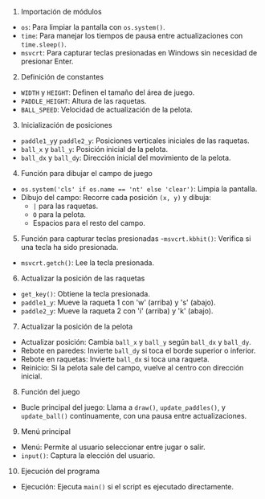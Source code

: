  1. Importación de módulos
- `os`: Para limpiar la pantalla con `os.system()`.
- `time`: Para manejar los tiempos de pausa entre actualizaciones con `time.sleep()`.
- `msvcrt`: Para capturar teclas presionadas en Windows sin necesidad de presionar Enter.

 2. Definición de constantes
- `WIDTH` y `HEIGHT`: Definen el tamaño del área de juego.
- `PADDLE_HEIGHT`: Altura de las raquetas.
- `BALL_SPEED`: Velocidad de actualización de la pelota.

3. Inicialización de posiciones
- `paddle1_y`y `paddle2_y`: Posiciones verticales iniciales de las raquetas.
- `ball_x` y `ball_y`: Posición inicial de la pelota.
- `ball_dx` y `ball_dy`: Dirección inicial del movimiento de la pelota.

4. Función para dibujar el campo de juego
- `os.system('cls' if os.name == 'nt' else 'clear')`: Limpia la pantalla.
- Dibujo del campo: Recorre cada posición `(x, y)` y dibuja:
  - `|` para las raquetas.
  - `O` para la pelota.
  - Espacios para el resto del campo.

5. Función para capturar teclas presionadas
-`msvcrt.kbhit()`: Verifica si una tecla ha sido presionada.
- `msvcrt.getch()`: Lee la tecla presionada.

6. Actualizar la posición de las raquetas
- `get_key()`: Obtiene la tecla presionada.
- `paddle1_y`: Mueve la raqueta 1 con 'w' (arriba) y 's' (abajo).
- `paddle2_y`: Mueve la raqueta 2 con 'i' (arriba) y 'k' (abajo).

7. Actualizar la posición de la pelota
- Actualizar posición: Cambia `ball_x` y `ball_y` según `ball_dx` y `ball_dy`.
- Rebote en paredes: Invierte `ball_dy` si toca el borde superior o inferior.
- Rebote en raquetas: Invierte `ball_dx` si toca una raqueta.
- Reinicio: Si la pelota sale del campo, vuelve al centro con dirección inicial.

8. Función del juego
- Bucle principal del juego: Llama a `draw()`, `update_paddles()`, y `update_ball()` continuamente, con una pausa entre actualizaciones.

9. Menú principal
- Menú: Permite al usuario seleccionar entre jugar o salir.
- `input()`: Captura la elección del usuario.

10. Ejecución del programa

 
- Ejecución: Ejecuta `main()` si el script es ejecutado directamente.

